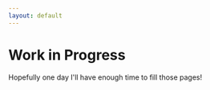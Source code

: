 ```yaml
---
layout: default
---
```


# Work in Progress

Hopefully one day I'll have enough time to fill those pages!
